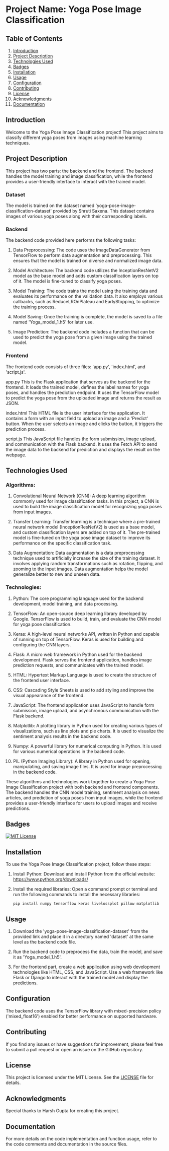 # Project Name: Yoga Pose Image Classification

## Table of Contents
1. [Introduction](#introduction)
2. [Project Description](#project-description)
3. [Technologies Used](#Technologies-Used)
4. [Badges](#badges)
5. [Installation](#installation)
6. [Usage](#usage)
7. [Configuration](#configuration)
8. [Contributing](#contributing)
9. [License](#license)
10. [Acknowledgments](#acknowledgments)
11. [Documentation](#documentation)

## Introduction
Welcome to the Yoga Pose Image Classification project! This project aims to classify different yoga poses from images using machine learning techniques.

## Project Description
This project has two parts: the backend and the frontend. The backend handles the model training and image classification, while the frontend provides a user-friendly interface to interact with the trained model.

### Dataset
The model is trained on the dataset named 'yoga-pose-image-classification-dataset' provided by Shruti Saxena. This dataset contains images of various yoga poses along with their corresponding labels.

### Backend
The backend code provided here performs the following tasks:

1. Data Preprocessing: The code uses the ImageDataGenerator from TensorFlow to perform data augmentation and preprocessing. This ensures that the model is trained on diverse and normalized image data.

2. Model Architecture: The backend code utilizes the InceptionResNetV2 model as the base model and adds custom classification layers on top of it. The model is fine-tuned to classify yoga poses.

3. Model Training: The code trains the model using the training data and evaluates its performance on the validation data. It also employs various callbacks, such as ReduceLROnPlateau and EarlyStopping, to optimize the training process.

4. Model Saving: Once the training is complete, the model is saved to a file named 'Yoga_model_1.h5' for later use.

5. Image Prediction: The backend code includes a function that can be used to predict the yoga pose from a given image using the trained model.

### Frontend
The frontend code consists of three files: 'app.py', 'index.html', and 'script.js'.

app.py
This is the Flask application that serves as the backend for the frontend. It loads the trained model, defines the label names for yoga poses, and handles the prediction endpoint. It uses the TensorFlow model to predict the yoga pose from the uploaded image and returns the result as JSON.

index.html
This HTML file is the user interface for the application. It contains a form with an input field to upload an image and a 'Predict' button. When the user selects an image and clicks the button, it triggers the prediction process.

script.js
This JavaScript file handles the form submission, image upload, and communication with the Flask backend. It uses the Fetch API to send the image data to the backend for prediction and displays the result on the webpage.


## Technologies Used

### Algorithms:
1. Convolutional Neural Network (CNN): A deep learning algorithm commonly used for image classification tasks. In this project, a CNN is used to build the image classification model for recognizing yoga poses from input images.

2. Transfer Learning: Transfer learning is a technique where a pre-trained neural network model (InceptionResNetV2) is used as a base model, and custom classification layers are added on top of it. The pre-trained model is fine-tuned on the yoga pose image dataset to improve its performance on the specific classification task.

3. Data Augmentation: Data augmentation is a data preprocessing technique used to artificially increase the size of the training dataset. It involves applying random transformations such as rotation, flipping, and zooming to the input images. Data augmentation helps the model generalize better to new and unseen data.
### Technologies:
1. Python: The core programming language used for the backend development, model training, and data processing.

2. TensorFlow: An open-source deep learning library developed by Google. TensorFlow is used to build, train, and evaluate the CNN model for yoga pose classification.

3. Keras: A high-level neural networks API, written in Python and capable of running on top of TensorFlow. Keras is used for building and configuring the CNN layers.

4. Flask: A micro web framework in Python used for the backend development. Flask serves the frontend application, handles image prediction requests, and communicates with the trained model.

5. HTML: Hypertext Markup Language is used to create the structure of the frontend user interface.

6. CSS: Cascading Style Sheets is used to add styling and improve the visual appearance of the frontend.

7. JavaScript: The frontend application uses JavaScript to handle form submission, image upload, and asynchronous communication with the Flask backend.

8. Matplotlib: A plotting library in Python used for creating various types of visualizations, such as line plots and pie charts. It is used to visualize the sentiment analysis results in the backend code.

9. Numpy: A powerful library for numerical computing in Python. It is used for various numerical operations in the backend code.

10. PIL (Python Imaging Library): A library in Python used for opening, manipulating, and saving image files. It is used for image preprocessing in the backend code.

These algorithms and technologies work together to create a Yoga Pose Image Classification project with both backend and frontend components. The backend handles the CNN model training, sentiment analysis on news articles, and prediction of yoga poses from input images, while the frontend provides a user-friendly interface for users to upload images and receive predictions.

## Badges
[![MIT License](https://img.shields.io/badge/License-MIT-blue.svg)](LICENSE)

## Installation
To use the Yoga Pose Image Classification project, follow these steps:

1. Install Python: Download and install Python from the official website: https://www.python.org/downloads/

2. Install the required libraries: Open a command prompt or terminal and run the following commands to install the necessary libraries:
   ```
   pip install numpy tensorflow keras livelossplot pillow matplotlib
   ```

## Usage
1. Download the 'yoga-pose-image-classification-dataset' from the provided link and place it in a directory named 'dataset' at the same level as the backend code file.

2. Run the backend code to preprocess the data, train the model, and save it as 'Yoga_model_1.h5'.

3. For the frontend part, create a web application using web development technologies like HTML, CSS, and JavaScript. Use a web framework like Flask or Django to interact with the trained model and display the predictions.

## Configuration
The backend code uses the TensorFlow library with mixed-precision policy ('mixed_float16') enabled for better performance on supported hardware.

## Contributing
If you find any issues or have suggestions for improvement, please feel free to submit a pull request or open an issue on the GitHub repository.

## License
This project is licensed under the MIT License. See the [LICENSE](LICENSE) file for details.

## Acknowledgments
Special thanks to Harsh Gupta for creating this project.

## Documentation
For more details on the code implementation and function usage, refer to the code comments and documentation in the source files.
